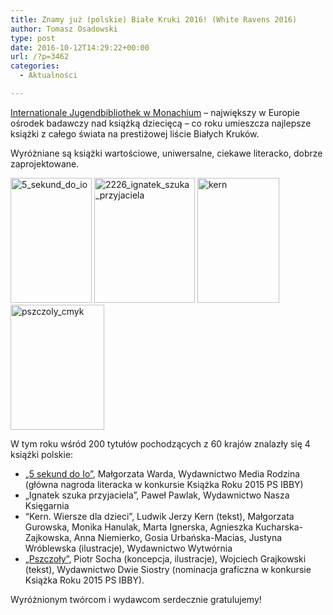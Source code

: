 ```yaml
---
title: Znamy już (polskie) Białe Kruki 2016! (White Ravens 2016)
author: Tomasz Osadowski
type: post
date: 2016-10-12T14:29:22+00:00
url: /?p=3462
categories:
  - Aktualności

---
```

<a href="http://www.ijb.de/de/home.html?noMobile=3d0" target="_blank">Internationale Jugendbibliothek w Monachium</a> – największy w Europie ośrodek badawczy nad książką dziecięcą – co roku umieszcza najlepsze książki z całego świata na prestiżowej liście Białych Kruków.

Wyróżniane są książki wartościowe, uniwersalne, ciekawe literacko, dobrze zaprojektowane.

<a href="http://www.ibby.pl/?page_id=2698" target="_blank"><img class="alignnone size-medium wp-image-3463" src="http://www.ibby.pl/wp-content/uploads/2016/10/5_sekund_do_IO-130x200.jpg" alt="5_sekund_do_io" width="130" height="200" srcset="http://www.ibby.pl/wp-content/uploads/2016/10/5_sekund_do_IO-130x200.jpg 130w, http://www.ibby.pl/wp-content/uploads/2016/10/5_sekund_do_IO-65x100.jpg 65w, http://www.ibby.pl/wp-content/uploads/2016/10/5_sekund_do_IO-768x1179.jpg 768w, http://www.ibby.pl/wp-content/uploads/2016/10/5_sekund_do_IO-391x600.jpg 391w" sizes="(max-width: 130px) 100vw, 130px" /></a>  <img class="alignnone size-medium wp-image-3464" src="http://www.ibby.pl/wp-content/uploads/2016/10/2226_ignatek_szuka_przyjaciela-161x200.jpg" alt="2226_ignatek_szuka_przyjaciela" width="161" height="200" srcset="http://www.ibby.pl/wp-content/uploads/2016/10/2226_ignatek_szuka_przyjaciela-161x200.jpg 161w, http://www.ibby.pl/wp-content/uploads/2016/10/2226_ignatek_szuka_przyjaciela-80x100.jpg 80w, http://www.ibby.pl/wp-content/uploads/2016/10/2226_ignatek_szuka_przyjaciela.jpg 245w" sizes="(max-width: 161px) 100vw, 161px" /> <img class="alignnone size-medium wp-image-3465" src="http://www.ibby.pl/wp-content/uploads/2016/10/kern-131x200.jpg" alt="kern" width="131" height="200" srcset="http://www.ibby.pl/wp-content/uploads/2016/10/kern-131x200.jpg 131w, http://www.ibby.pl/wp-content/uploads/2016/10/kern-66x100.jpg 66w, http://www.ibby.pl/wp-content/uploads/2016/10/kern.jpg 328w" sizes="(max-width: 131px) 100vw, 131px" /><a href="http://www.ibby.pl/?page_id=2739" target="_blank"><img class="alignnone size-medium wp-image-3467" src="http://www.ibby.pl/wp-content/uploads/2016/10/pszczoly_CMYK-150x200.jpg" alt="pszczoly_cmyk" width="150" height="200" srcset="http://www.ibby.pl/wp-content/uploads/2016/10/pszczoly_CMYK-150x200.jpg 150w, http://www.ibby.pl/wp-content/uploads/2016/10/pszczoly_CMYK-75x100.jpg 75w, http://www.ibby.pl/wp-content/uploads/2016/10/pszczoly_CMYK-450x600.jpg 450w, http://www.ibby.pl/wp-content/uploads/2016/10/pszczoly_CMYK.jpg 673w" sizes="(max-width: 150px) 100vw, 150px" /></a>

W tym roku wśród 200 tytułów pochodzących z 60 krajów znalazły się 4 książki polskie:

  * <a href="http://www.ibby.pl/?page_id=2698" target="_blank">„5 sekund do Io”</a>, Małgorzata Warda, Wydawnictwo Media Rodzina (główna nagroda literacka w konkursie Książka Roku 2015 PS IBBY)
  * „Ignatek szuka przyjaciela”, Paweł Pawlak, Wydawnictwo Nasza Księgarnia
  * “Kern. Wiersze dla dzieci”, Ludwik Jerzy Kern (tekst), Małgorzata Gurowska, Monika Hanulak, Marta Ignerska, Agnieszka Kucharska-Zajkowska, Anna Niemierko, Gosia Urbańska-Macias, Justyna Wróblewska (ilustracje), Wydawnictwo Wytwórnia
  * <a href="http://www.ibby.pl/?page_id=2739" target="_blank">„Pszczoły”</a>, Piotr Socha (koncepcja, ilustracje), Wojciech Grajkowski (tekst), Wydawnictwo Dwie Siostry (nominacja graficzna w konkursie Książka Roku 2015 PS IBBY).

Wyróżnionym twórcom i wydawcom serdecznie gratulujemy!

